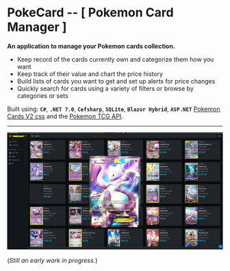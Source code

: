 # PokeCard -- [ Pokemon Card Manager ]

**An application to manage your Pokemon cards collection.**
 - Keep record of the cards currently own and categorize them how you want
 - Keep track of their value and chart the price history
 - Build lists of cards you want to get and set up alerts for price changes
 - Quickly search for cards using a variety of filters or browse by categories or sets


 Built using: **`C#`**, **`.NET 7.0`**, **`Cefsharp`**, **`SQLite`**, **`Blazor Hybrid`**, **`ASP.NET`** [Pokemon Cards V2 css](https://poke-holo.simey.me/)  and the [Pokemon TCG API](https://pokemontcg.io/).

 ---

![Screen Shot 1](Resources/screen-shot-1.png)

(*Still an early work in progress.*)